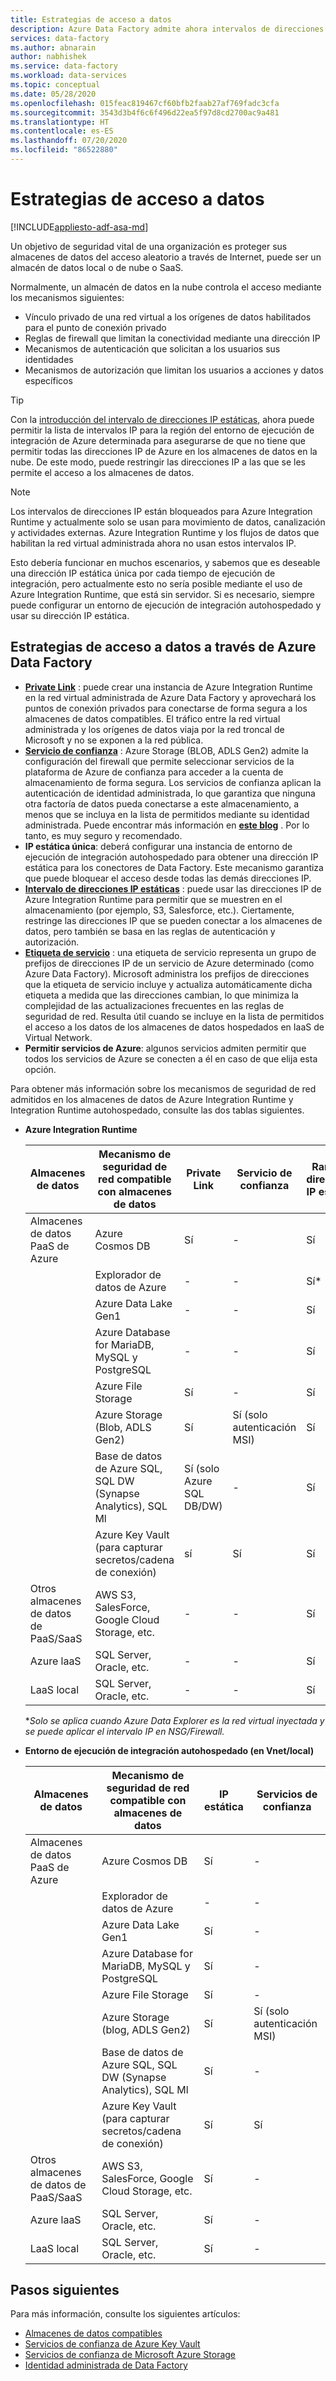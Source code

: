```yaml
---
title: Estrategias de acceso a datos
description: Azure Data Factory admite ahora intervalos de direcciones IP estáticas.
services: data-factory
ms.author: abnarain
author: nabhishek
ms.service: data-factory
ms.workload: data-services
ms.topic: conceptual
ms.date: 05/28/2020
ms.openlocfilehash: 015feac819467cf60bfb2faab27af769fadc3cfa
ms.sourcegitcommit: 3543d3b4f6c6f496d22ea5f97d8cd2700ac9a481
ms.translationtype: HT
ms.contentlocale: es-ES
ms.lasthandoff: 07/20/2020
ms.locfileid: "86522880"
---
```

# <a name="data-access-strategies"></a>Estrategias de acceso a datos

[!INCLUDE[appliesto-adf-asa-md](includes/appliesto-adf-asa-md.md)]

Un objetivo de seguridad vital de una organización es proteger sus almacenes de datos del acceso aleatorio a través de Internet, puede ser un almacén de datos local o de nube o SaaS. 

Normalmente, un almacén de datos en la nube controla el acceso mediante los mecanismos siguientes:
* Vínculo privado de una red virtual a los orígenes de datos habilitados para el punto de conexión privado
* Reglas de firewall que limitan la conectividad mediante una dirección IP
* Mecanismos de autenticación que solicitan a los usuarios sus identidades
* Mecanismos de autorización que limitan los usuarios a acciones y datos específicos

> [!TIP]
> Con la [introducción del intervalo de direcciones IP estáticas](https://docs.microsoft.com/azure/data-factory/azure-integration-runtime-ip-addresses), ahora puede permitir la lista de intervalos IP para la región del entorno de ejecución de integración de Azure determinada para asegurarse de que no tiene que permitir todas las direcciones IP de Azure en los almacenes de datos en la nube. De este modo, puede restringir las direcciones IP a las que se les permite el acceso a los almacenes de datos.

> [!NOTE] 
> Los intervalos de direcciones IP están bloqueados para Azure Integration Runtime y actualmente solo se usan para movimiento de datos, canalización y actividades externas. Azure Integration Runtime y los flujos de datos que habilitan la red virtual administrada ahora no usan estos intervalos IP. 

Esto debería funcionar en muchos escenarios, y sabemos que es deseable una dirección IP estática única por cada tiempo de ejecución de integración, pero actualmente esto no sería posible mediante el uso de Azure Integration Runtime, que está sin servidor. Si es necesario, siempre puede configurar un entorno de ejecución de integración autohospedado y usar su dirección IP estática. 

## <a name="data-access-strategies-through-azure-data-factory"></a>Estrategias de acceso a datos a través de Azure Data Factory

* **[Private Link](https://docs.microsoft.com/azure/private-link/private-link-overview)** : puede crear una instancia de Azure Integration Runtime en la red virtual administrada de Azure Data Factory y aprovechará los puntos de conexión privados para conectarse de forma segura a los almacenes de datos compatibles. El tráfico entre la red virtual administrada y los orígenes de datos viaja por la red troncal de Microsoft y no se exponen a la red pública.
* **[Servicio de confianza](https://docs.microsoft.com/azure/storage/common/storage-network-security#exceptions)** : Azure Storage (BLOB, ADLS Gen2) admite la configuración del firewall que permite seleccionar servicios de la plataforma de Azure de confianza para acceder a la cuenta de almacenamiento de forma segura. Los servicios de confianza aplican la autenticación de identidad administrada, lo que garantiza que ninguna otra factoría de datos pueda conectarse a este almacenamiento, a menos que se incluya en la lista de permitidos mediante su identidad administrada. Puede encontrar más información en **[este blog](https://techcommunity.microsoft.com/t5/azure-data-factory/data-factory-is-now-a-trusted-service-in-azure-storage-and-azure/ba-p/964993)** . Por lo tanto, es muy seguro y recomendado. 
* **IP estática única**: deberá configurar una instancia de entorno de ejecución de integración autohospedado para obtener una dirección IP estática para los conectores de Data Factory. Este mecanismo garantiza que puede bloquear el acceso desde todas las demás direcciones IP. 
* **[Intervalo de direcciones IP estáticas](https://docs.microsoft.com/azure/data-factory/azure-integration-runtime-ip-addresses)** : puede usar las direcciones IP de Azure Integration Runtime para permitir que se muestren en el almacenamiento (por ejemplo, S3, Salesforce, etc.). Ciertamente, restringe las direcciones IP que se pueden conectar a los almacenes de datos, pero también se basa en las reglas de autenticación y autorización.
* **[Etiqueta de servicio](https://docs.microsoft.com/azure/virtual-network/service-tags-overview)** : una etiqueta de servicio representa un grupo de prefijos de direcciones IP de un servicio de Azure determinado (como Azure Data Factory). Microsoft administra los prefijos de direcciones que la etiqueta de servicio incluye y actualiza automáticamente dicha etiqueta a medida que las direcciones cambian, lo que minimiza la complejidad de las actualizaciones frecuentes en las reglas de seguridad de red. Resulta útil cuando se incluye en la lista de permitidos el acceso a los datos de los almacenes de datos hospedados en IaaS de Virtual Network.
* **Permitir servicios de Azure**: algunos servicios admiten permitir que todos los servicios de Azure se conecten a él en caso de que elija esta opción. 

Para obtener más información sobre los mecanismos de seguridad de red admitidos en los almacenes de datos de Azure Integration Runtime y Integration Runtime autohospedado, consulte las dos tablas siguientes.  
* **Azure Integration Runtime**

    | Almacenes de datos                  | Mecanismo de seguridad de red compatible con almacenes de datos | Private Link     | Servicio de confianza     | Rango de direcciones IP estáticas | Etiquetas de servicio | Permitir servicios de Azure |
    |------------------------------|-------------------------------------------------------------|---------------------|-----------------|--------------|----------------------|-----------------|
    | Almacenes de datos PaaS de Azure       | Azure Cosmos DB                                     | Sí              | -                   | Sí             | -            | Sí                  |
    |                              | Explorador de datos de Azure                                 | -                | -                   | Sí*            | Sí*         | -                    |
    |                              | Azure Data Lake Gen1                                | -                | -                   | Sí             | -            | Sí                  |
    |                              | Azure Database for MariaDB, MySQL y PostgreSQL       | -                | -                   | Sí             | -            | Sí                  |
    |                              | Azure File Storage                                  | Sí              | -                   | Sí             | -            | .                    |
    |                              | Azure Storage (Blob, ADLS Gen2)                     | Sí              | Sí (solo autenticación MSI) | Sí             | -            | .                    |
    |                              | Base de datos de Azure SQL, SQL DW (Synapse Analytics), SQL Ml  | Sí (solo Azure SQL DB/DW)        | -                   | Sí             | -            | Sí                  |
    |                              | Azure Key Vault (para capturar secretos/cadena de conexión) | sí      | Sí                 | Sí             | -            | -                    |
    | Otros almacenes de datos de PaaS/SaaS | AWS S3, SalesForce, Google Cloud Storage, etc.    | -                | -                   | Sí             | -            | -                    |
    | Azure laaS                   | SQL Server, Oracle, etc.                          | -                | -                   | Sí             | Sí          | -                    |
    | LaaS local              | SQL Server, Oracle, etc.                          | -                | -                   | Sí             | -            | -                    |
    
    **Solo se aplica cuando Azure Data Explorer es la red virtual inyectada y se puede aplicar el intervalo IP en NSG/Firewall.* 

* **Entorno de ejecución de integración autohospedado (en Vnet/local)**
    
    | Almacenes de datos                  | Mecanismo de seguridad de red compatible con almacenes de datos         | IP estática | Servicios de confianza  |
    |--------------------------------|---------------------------------------------------------------|-----------|---------------------|
    | Almacenes de datos PaaS de Azure       | Azure Cosmos DB                                               | Sí       | -                   |
    |                                | Explorador de datos de Azure                                           | -         | -                   |
    |                                | Azure Data Lake Gen1                                          | Sí       | -                   |
    |                                | Azure Database for MariaDB, MySQL y PostgreSQL               | Sí       | -                   |
    |                                | Azure File Storage                                            | Sí       | -                   |
    |                                | Azure Storage (blog, ADLS Gen2)                             | Sí       | Sí (solo autenticación MSI) |
    |                                | Base de datos de Azure SQL, SQL DW (Synapse Analytics), SQL Ml          | Sí       | -                   |
    |                                | Azure Key Vault (para capturar secretos/cadena de conexión) | Sí       | Sí                 |
    | Otros almacenes de datos de PaaS/SaaS | AWS S3, SalesForce, Google Cloud Storage, etc.              | Sí       | -                   |
    | Azure laaS                     | SQL Server, Oracle, etc.                                  | Sí       | -                   |
    | LaaS local              | SQL Server, Oracle, etc.                                  | Sí       | -                   |    

## <a name="next-steps"></a>Pasos siguientes

Para más información, consulte los siguientes artículos:
* [Almacenes de datos compatibles](https://docs.microsoft.com/azure/data-factory/copy-activity-overview#supported-data-stores-and-formats)
* [Servicios de confianza de Azure Key Vault](https://docs.microsoft.com/azure/key-vault/key-vault-overview-vnet-service-endpoints#trusted-services)
* [Servicios de confianza de Microsoft Azure Storage](https://docs.microsoft.com/azure/storage/common/storage-network-security#trusted-microsoft-services)
* [Identidad administrada de Data Factory](https://docs.microsoft.com/azure/data-factory/data-factory-service-identity)
